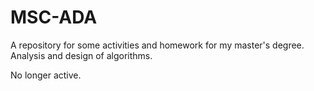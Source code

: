 # MSC-ADA

A repository for some activities and homework for my master's degree. Analysis and design of algorithms.

No longer active.
